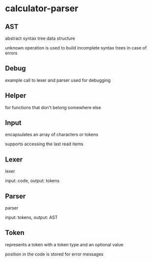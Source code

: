 # calculator-parser

## AST

abstract syntax tree data structure

unknown operation is used to build incomplete syntax trees in case of errors

## Debug

example call to lexer and parser used for debugging

## Helper

for functions that don't belong somewhere else

## Input

encapsulates an array of characters or tokens

supports accessing the last read items

## Lexer

lexer

input: code, output: tokens

## Parser

parser

input: tokens, output: AST

## Token

represents a token with a token type and an optional value

position in the code is stored for error messages
